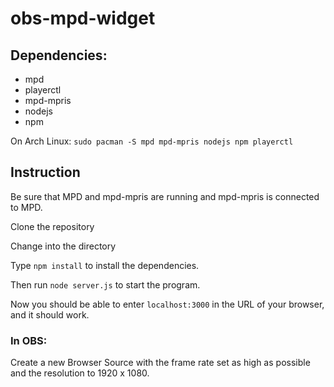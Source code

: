 # obs-mpd-widget
## Dependencies:
- mpd
- playerctl
- mpd-mpris
- nodejs
- npm

On Arch Linux:
`sudo pacman -S mpd mpd-mpris nodejs npm playerctl` 

## Instruction
Be sure that MPD and mpd-mpris are running and mpd-mpris is connected to MPD.

Clone the repository

Change into the directory

Type `npm install` to install the dependencies.

Then run `node server.js` to start the program.

Now you should be able to enter `localhost:3000` in the URL of your browser, and it should work.

### In OBS:

Create a new Browser Source with the frame rate set as high as possible and the resolution to 1920 x 1080.
